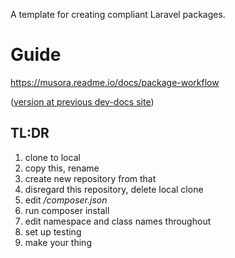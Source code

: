 A template for creating compliant Laravel packages.

Guide
==============================================

https://musora.readme.io/docs/package-workflow

([version at previous dev-docs site](https://railroadmedia.github.io/raildocs/?current-md=programming-guides%2Fpackage-development-workflow.md))


TL:DR
---------------------------------------------

1. clone to local
1. copy this, rename
1. create new repository from that
1. disregard this repository, delete local clone
1. edit */composer.json*
1. run composer install
1. edit namespace and class names throughout
1. set up testing
1. make your thing
